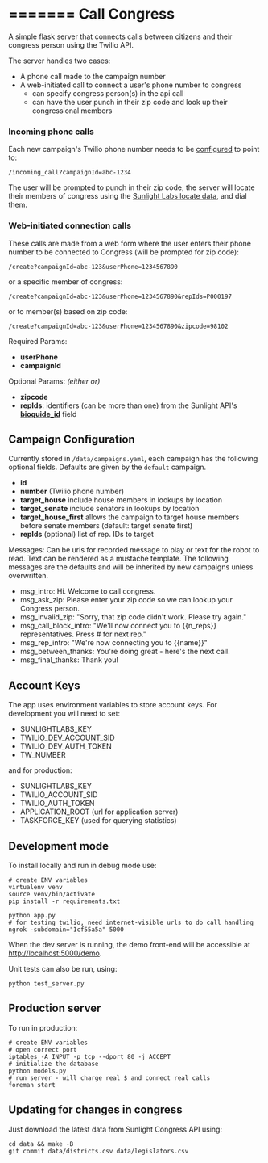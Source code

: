 =======
Call Congress
==============

A simple flask server that connects calls between citizens and their congress person using the Twilio API.

The server handles two cases:

* A phone call made to the campaign number
* A web-initiated call to connect a user's phone number to congress
    * can specify congress person(s) in the api call
    * can have the user punch in their zip code and look up their congressional members

### Incoming phone calls
Each new campaign's Twilio phone number needs to be [configured](http://twilio.com/user/account/phone-numbers/incoming) to point to:

    /incoming_call?campaignId=abc-1234

The user will be prompted to punch in their zip code, the server will locate their members of congress using the [Sunlight Labs locate data](http://sunlightlabs.github.io/congress/index.html#bulk-data/zip-codes-to-congressional-districts), and dial them.

### Web-initiated connection calls
These calls are made from a web form where the user enters their phone number to be connected to Congress (will be prompted for zip code):

    /create?campaignId=abc-123&userPhone=1234567890

or a specific member of congress:

    /create?campaignId=abc-123&userPhone=1234567890&repIds=P000197

or to member(s) based on zip code:

    /create?campaignId=abc-123&userPhone=1234567890&zipcode=98102

Required Params:

* **userPhone**
* **campaignId**

Optional Params: *(either or)*

* **zipcode**
* **repIds**: identifiers (can be more than one) from the Sunlight API's [**bioguide_id**](http://sunlightlabs.github.io/congress/legislators.html#fields/identifiers) field


Campaign Configuration
----------------------
Currently stored in ``/data/campaigns.yaml``, each campaign has the following optional fields. Defaults are given by the ``default`` campaign.

* **id**
* **number** (Twilio phone number)
* **target_house** include house members in lookups by location
* **target_senate** include senators in lookups by location
* **target_house_first** allows the campaign to target house members before senate members (default: target senate first)
* **repIds** (optional) list of rep. IDs to target

Messages: Can be urls for recorded message to play or text for the robot to read. Text can be rendered as a mustache template. The following messages are the defaults and will be inherited by new campaigns unless overwritten.

* msg_intro: Hi. Welcome to call congress.
* msg_ask_zip: Please enter your zip code so we can lookup your Congress person.
* msg_invalid_zip: "Sorry, that zip code didn't work. Please try again."
* msg_call_block_intro: "We'll now connect you to {{n_reps}} representatives. Press # for next rep."
* msg_rep_intro: "We're now connecting you to {{name}}"
* msg_between_thanks: You're doing great - here's the next call.
* msg_final_thanks: Thank you!


Account Keys
------------

The app uses environment variables to store account keys. For development you will need to set:

* SUNLIGHTLABS_KEY
* TWILIO_DEV_ACCOUNT_SID
* TWILIO_DEV_AUTH_TOKEN
* TW_NUMBER

and for production:

* SUNLIGHTLABS_KEY
* TWILIO_ACCOUNT_SID
* TWILIO_AUTH_TOKEN
* APPLICATION_ROOT (url for application server)
* TASKFORCE_KEY (used for querying statistics)

Development mode
-------------------
To install locally and run in debug mode use:

    # create ENV variables
    virtualenv venv
    source venv/bin/activate
    pip install -r requirements.txt

    python app.py
    # for testing twilio, need internet-visible urls to do call handling
    ngrok -subdomain="1cf55a5a" 5000

When the dev server is running, the demo front-end will be accessible at [http://localhost:5000/demo](http://localhost:5000/demo).

Unit tests can also be run, using:

    python test_server.py

Production server
------------------
To run in production:

    # create ENV variables
    # open correct port
    iptables -A INPUT -p tcp --dport 80 -j ACCEPT
    # initialize the database
    python models.py
    # run server - will charge real $ and connect real calls
    foreman start

Updating for changes in congress
--------------------------------
Just download the latest data from Sunlight Congress API using:

    cd data && make -B
    git commit data/districts.csv data/legislators.csv
